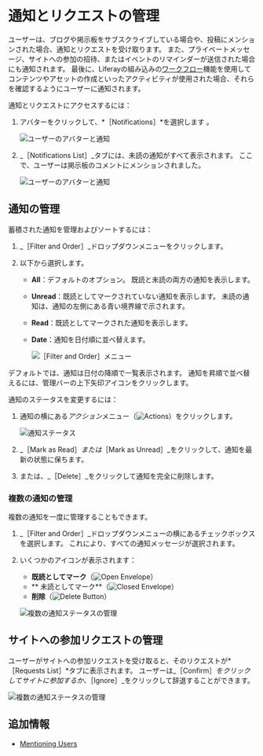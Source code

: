 # 通知とリクエストの管理

ユーザーは、ブログや掲示板をサブスクライブしている場合や、投稿にメンションされた場合、通知とリクエストを受け取ります。 また、プライベートメッセージ、サイトへの参加の招待、またはイベントのリマインダーが送信された場合にも通知されます。 最後に、Liferayの組み込みの[ワークフロー](../../../process-automation/workflow/introduction-to-workflow.md)機能を使用してコンテンツやアセットの作成といったアクティビティが使用された場合、それらを確認するようにユーザーに通知されます。

通知とリクエストにアクセスするには：

1. アバターをクリックして、*［Notifications］*を選択します 。

    ![ユーザーのアバターと通知](./managing-notifications-and-requests/images/01.png)

1. _［Notifications List］_タブには、未読の通知がすべて表示されます。 ここで、ユーザーは掲示板のコメントにメンションされました。

    ![ユーザーのアバターと通知](./managing-notifications-and-requests/images/02.png)

<a name="通知の管理" />

## 通知の管理

蓄積された通知を管理およびソートするには：

1. _［Filter and Order］_ドロップダウンメニューをクリックします。
1. 以下から選択します。

    * **All**：デフォルトのオプション。 既読と未読の両方の通知を表示します。
    * **Unread**：既読としてマークされていない通知を表示します。 未読の通知は、通知の左側にある青い境界線で示されます。
    * **Read**：既読としてマークされた通知を表示します。
    * **Date**：通知を日付順に並べ替えます。

      ![［Filter and Order］メニュー](./managing-notifications-and-requests/images/03.png)

デフォルトでは、通知は日付の降順で一覧表示されます。 通知を昇順で並べ替えるには、管理バーの上下矢印アイコンをクリックします。

通知のステータスを変更するには：

1. 通知の横にある*アクション*メニュー（![Actions](../../../images/icon-actions.png)）をクリックします。

    ![通知ステータス](./managing-notifications-and-requests/images/04.png)

1. _［Mark as Read］_または_［Mark as Unread］_をクリックして、通知を最新の状態に保ちます。
1. または、_［Delete］_をクリックして通知を完全に削除します。

### 複数の通知の管理

複数の通知を一度に管理することもできます。

1. _［Filter and Order］_ドロップダウンメニューの横にあるチェックボックスを選択します。 これにより、すべての通知メッセージが選択されます。
1. いくつかのアイコンが表示されます：
    * **既読としてマーク**（![Open Envelope](./managing-notifications-and-requests/images/icon-envelope-open.png)）
    * ** 	未読としてマーク**（![Closed Envelope](./managing-notifications-and-requests/images/icon-envelope-closed.png)）
    * **削除**（![Delete Button](./managing-notifications-and-requests/images/icon-delete.png)）

    ![複数の通知ステータスの管理](./managing-notifications-and-requests/images/05.png)

<a name="サイトへの参加リクエストの管理" />

## サイトへの参加リクエストの管理

ユーザーがサイトへの参加リクエストを受け取ると、そのリクエストが*［Requests List］*タブに表示されます。 ユーザーは_［Confirm］_をクリックしてサイトに参加するか、_［Ignore］_をクリックして辞退することができます。

![複数の通知ステータスの管理](./managing-notifications-and-requests/images/06.png)

<a name="追加情報" />

## 追加情報

* [Mentioning Users](./mentioning-users.md)
